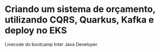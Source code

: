 # Criando um sistema de orçamento, utilizando CQRS, Quarkus, Kafka e deploy no EKS

Livecode do bootcamp Inter Java Developer

